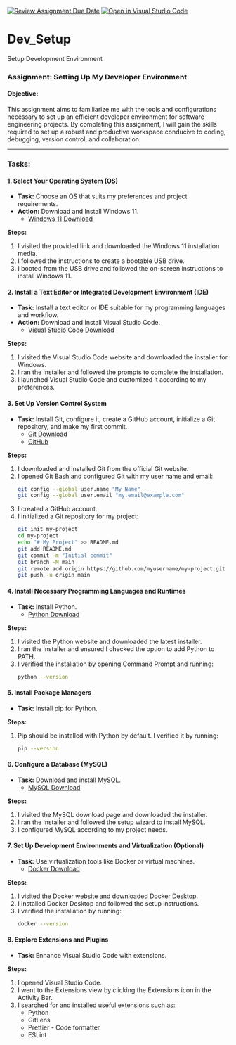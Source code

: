 [![Review Assignment Due Date](https://classroom.github.com/assets/deadline-readme-button-24ddc0f5d75046c5622901739e7c5dd533143b0c8e959d652212380cedb1ea36.svg)](https://classroom.github.com/a/vbnbTt5m)
[![Open in Visual Studio Code](https://classroom.github.com/assets/open-in-vscode-718a45dd9cf7e7f842a935f5ebbe5719a5e09af4491e668f4dbf3b35d5cca122.svg)](https://classroom.github.com/online_ide?assignment_repo_id=15231676&assignment_repo_type=AssignmentRepo)
# Dev_Setup
Setup Development Environment
### Assignment: Setting Up My Developer Environment

#### Objective:
This assignment aims to familiarize me with the tools and configurations necessary to set up an efficient developer environment for software engineering projects. By completing this assignment, I will gain the skills required to set up a robust and productive workspace conducive to coding, debugging, version control, and collaboration.

---

### Tasks:

#### 1. Select Your Operating System (OS)
- **Task:** Choose an OS that suits my preferences and project requirements.
- **Action:** Download and Install Windows 11.
  - [Windows 11 Download](https://www.microsoft.com/software-download/windows11)

**Steps:**
1. I visited the provided link and downloaded the Windows 11 installation media.
2. I followed the instructions to create a bootable USB drive.
3. I booted from the USB drive and followed the on-screen instructions to install Windows 11.

#### 2. Install a Text Editor or Integrated Development Environment (IDE)
- **Task:** Install a text editor or IDE suitable for my programming languages and workflow.
- **Action:** Download and Install Visual Studio Code.
  - [Visual Studio Code Download](https://code.visualstudio.com/Download)

**Steps:**
1. I visited the Visual Studio Code website and downloaded the installer for Windows.
2. I ran the installer and followed the prompts to complete the installation.
3. I launched Visual Studio Code and customized it according to my preferences.

#### 3. Set Up Version Control System
- **Task:** Install Git, configure it, create a GitHub account, initialize a Git repository, and make my first commit.
  - [Git Download](https://git-scm.com/)
  - [GitHub](https://github.com)

**Steps:**
1. I downloaded and installed Git from the official Git website.
2. I opened Git Bash and configured Git with my user name and email:
   ```bash
   git config --global user.name "My Name"
   git config --global user.email "my.email@example.com"
   ```
3. I created a GitHub account.
4. I initialized a Git repository for my project:
   ```bash
   git init my-project
   cd my-project
   echo "# My Project" >> README.md
   git add README.md
   git commit -m "Initial commit"
   git branch -M main
   git remote add origin https://github.com/myusername/my-project.git
   git push -u origin main
   ```

#### 4. Install Necessary Programming Languages and Runtimes
- **Task:** Install Python.
  - [Python Download](https://www.python.org)

**Steps:**
1. I visited the Python website and downloaded the latest installer.
2. I ran the installer and ensured I checked the option to add Python to PATH.
3. I verified the installation by opening Command Prompt and running:
   ```bash
   python --version
   ```

#### 5. Install Package Managers
- **Task:** Install pip for Python.

**Steps:**
1. Pip should be installed with Python by default. I verified it by running:
   ```bash
   pip --version
   ```

#### 6. Configure a Database (MySQL)
- **Task:** Download and install MySQL.
  - [MySQL Download](https://dev.mysql.com/downloads/windows/installer/5.7.html)

**Steps:**
1. I visited the MySQL download page and downloaded the installer.
2. I ran the installer and followed the setup wizard to install MySQL.
3. I configured MySQL according to my project needs.

#### 7. Set Up Development Environments and Virtualization (Optional)
- **Task:** Use virtualization tools like Docker or virtual machines.
  - [Docker Download](https://www.docker.com/products/docker-desktop)

**Steps:**
1. I visited the Docker website and downloaded Docker Desktop.
2. I installed Docker Desktop and followed the setup instructions.
3. I verified the installation by running:
   ```bash
   docker --version
   ```

#### 8. Explore Extensions and Plugins
- **Task:** Enhance Visual Studio Code with extensions.

**Steps:**
1. I opened Visual Studio Code.
2. I went to the Extensions view by clicking the Extensions icon in the Activity Bar.
3. I searched for and installed useful extensions such as:
   - Python
   - GitLens
   - Prettier - Code formatter
   - ESLint


